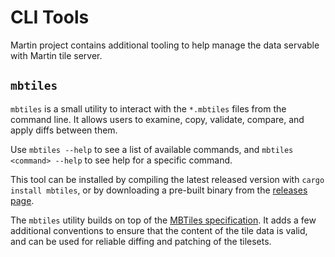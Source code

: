 # CLI Tools

Martin project contains additional tooling to help manage the data servable with Martin tile server.

## `mbtiles`
`mbtiles` is a small utility to interact with the `*.mbtiles` files from the command line. It allows users to examine, copy, validate, compare, and apply diffs between them.

Use `mbtiles --help` to see a list of available commands, and `mbtiles <command> --help` to see help for a specific command.

This tool can be installed by compiling the latest released version with `cargo install mbtiles`, or by downloading a pre-built binary from the [releases page](https://github.com/maplibre/martin/releases/latest).

The `mbtiles` utility builds on top of the [MBTiles specification](https://github.com/mapbox/mbtiles-spec). It adds a few additional conventions to ensure that the content of the tile data is valid, and can be used for reliable diffing and patching of the tilesets.
